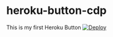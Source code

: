 # heroku-button-cdp
This is my first Heroku Button
[![Deploy](https://www.herokucdn.com/deploy/button.svg)](https://heroku.com/deploy?template=https://github.com/heroku/node-js-getting-started)
